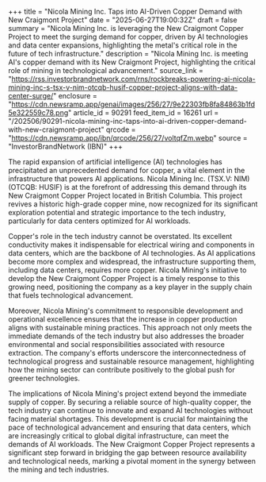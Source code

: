 +++
title = "Nicola Mining Inc. Taps into AI-Driven Copper Demand with New Craigmont Project"
date = "2025-06-27T19:00:32Z"
draft = false
summary = "Nicola Mining Inc. is leveraging the New Craigmont Copper Project to meet the surging demand for copper, driven by AI technologies and data center expansions, highlighting the metal's critical role in the future of tech infrastructure."
description = "Nicola Mining Inc. is meeting AI's copper demand with its New Craigmont Project, highlighting the critical role of mining in technological advancement."
source_link = "https://rss.investorbrandnetwork.com/rns/rockbreaks-powering-ai-nicola-mining-inc-s-tsx-v-nim-otcqb-husif-copper-project-aligns-with-data-center-surge/"
enclosure = "https://cdn.newsramp.app/genai/images/256/27/9e22303fb8fa84863b1fd5e322559c78.png"
article_id = 90291
feed_item_id = 16261
url = "/202506/90291-nicola-mining-inc-taps-into-ai-driven-copper-demand-with-new-craigmont-project"
qrcode = "https://cdn.newsramp.app/ibn/qrcode/256/27/voltqfZm.webp"
source = "InvestorBrandNetwork (IBN)"
+++

<p>The rapid expansion of artificial intelligence (AI) technologies has precipitated an unprecedented demand for copper, a vital element in the infrastructure that powers AI applications. Nicola Mining Inc. (TSX.V: NIM) (OTCQB: HUSIF) is at the forefront of addressing this demand through its New Craigmont Copper Project located in British Columbia. This project revives a historic high-grade copper mine, now recognized for its significant exploration potential and strategic importance to the tech industry, particularly for data centers optimized for AI workloads.</p><p>Copper's role in the tech industry cannot be overstated. Its excellent conductivity makes it indispensable for electrical wiring and components in data centers, which are the backbone of AI technologies. As AI applications become more complex and widespread, the infrastructure supporting them, including data centers, requires more copper. Nicola Mining's initiative to develop the New Craigmont Copper Project is a timely response to this growing need, positioning the company as a key player in the supply chain that fuels technological advancement.</p><p>Moreover, Nicola Mining's commitment to responsible development and operational excellence ensures that the increase in copper production aligns with sustainable mining practices. This approach not only meets the immediate demands of the tech industry but also addresses the broader environmental and social responsibilities associated with resource extraction. The company's efforts underscore the interconnectedness of technological progress and sustainable resource management, highlighting how the mining sector can contribute positively to the global push for greener technologies.</p><p>The implications of Nicola Mining's project extend beyond the immediate supply of copper. By securing a reliable source of high-quality copper, the tech industry can continue to innovate and expand AI technologies without facing material shortages. This development is crucial for maintaining the pace of technological advancement and ensuring that data centers, which are increasingly critical to global digital infrastructure, can meet the demands of AI workloads. The New Craigmont Copper Project represents a significant step forward in bridging the gap between resource availability and technological needs, marking a pivotal moment in the synergy between the mining and tech industries.</p>